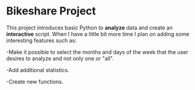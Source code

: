 # Bikeshare Project

This project introduces basic Python to **analyze** data and create an **interactive** script.
When I have a little bit more time I plan on adding some interesting features such as:

  -Make it possible to select the months and days of the week that the user desires to analyze and not only one or "all".
  
  -Add additional statistics.
  
  -Create new functions.

